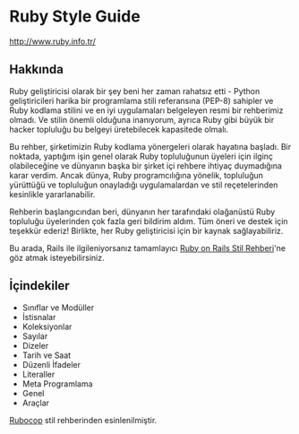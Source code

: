 # Ruby Style Guide

http://www.ruby.info.tr/

## Hakkında

Ruby geliştiricisi olarak bir şey beni her zaman rahatsız etti - Python geliştiricileri harika bir programlama stili referansına (PEP-8) sahipler ve Ruby kodlama stilini ve en iyi uygulamaları belgeleyen resmi bir rehberimiz olmadı. Ve stilin önemli olduğuna inanıyorum, ayrıca Ruby gibi büyük bir hacker topluluğu bu belgeyi üretebilecek kapasitede olmalı.

Bu rehber, şirketimizin Ruby kodlama yönergeleri olarak hayatına başladı. Bir noktada, yaptığım işin genel olarak Ruby topluluğunun üyeleri için ilginç olabileceğine ve dünyanın başka bir şirket içi rehbere ihtiyaç duymadığına karar verdim. Ancak dünya, Ruby programcılığına yönelik, topluluğun yürüttüğü ve topluluğun onayladığı uygulamalardan ve stil reçetelerinden kesinlikle yararlanabilir.

Rehberin başlangıcından beri, dünyanın her tarafındaki olağanüstü Ruby topluluğu üyelerinden çok fazla geri bildirim aldım. Tüm öneri ve destek için teşekkür ederiz! Birlikte, her Ruby geliştiricisi için bir kaynak sağlayabiliriz.

Bu arada, Rails ile ilgileniyorsanız tamamlayıcı [Ruby on Rails Stil Rehberi](http://www.ruby.info.tr/rails.html)'ne göz atmak isteyebilirsiniz.

## İçindekiler

* Sınıflar ve Modüller
* İstisnalar
* Koleksiyonlar
* Sayılar
* Dizeler
* Tarih ve Saat
* Düzenli İfadeler
* Literaller
* Meta Programlama
* Genel
* Araçlar

[Rubocop](https://github.com/rubocop-hq/ruby-style-guide) stil rehberinden esinlenilmiştir.
